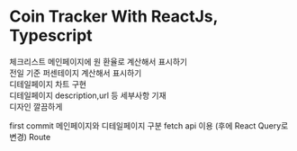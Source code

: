 # Coin Tracker With ReactJs, Typescript

체크리스트
메인페이지에 원 환율로 계산해서 표시하기        
전일 기준 퍼센테이지 계산해서 표시하기        
디테일페이지 차트 구현    
디테일페이지 description,url 등 세부사항 기재    
디자인 깔끔하게    


first commit
메인페이지와 디테일페이지 구분
fetch api 이용 (후에 React Query로 변경)
Route 

